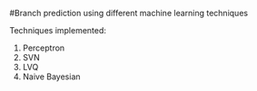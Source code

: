 #Branch prediction using different machine learning techniques

Techniques implemented:

1. Perceptron
2. SVN
3. LVQ
4. Naive Bayesian
